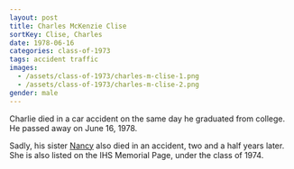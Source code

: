 ```yaml
---
layout: post
title: Charles McKenzie Clise
sortKey: Clise, Charles
date: 1978-06-16
categories: class-of-1973
tags: accident traffic
images:
  - /assets/class-of-1973/charles-m-clise-1.png
  - /assets/class-of-1973/charles-m-clise-2.png
gender: male
---
```

Charlie died in a car accident on the same day he graduated from college.  He passed away on June 16, 1978. 

Sadly, his sister [Nancy](https://ihsmemorial.org/class-of-1974/nancy-rosalind-clise/) also died in an accident, two and a half years later. She is also listed on the IHS Memorial Page, under the class of 1974.